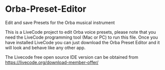 # Orba-Preset-Editor
Edit and save Presets for the Orba musical instrument

This is a LiveCode project to edit Orba voice presets, please note that you need the LiveCode programming tool (Mac or PC) to run this file. Once you have installed LiveCode you can just download the Orba Preset Editor and it will look and behave like any other app.

The Livecode free open source IDE version can be obtained from https://livecode.org/download-member-offer/
